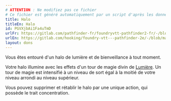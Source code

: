 ```yaml
---
# ATTENTION : Ne modifiez pas ce fichier
# Ce fichier est généré automatiquement par un script d'après les données du module Foundry VTT officiel et de sa traduction
title: Halo
titleEn: Halo
id: PGVXjbAi1Fa4uTmD
urlFr: https://gitlab.com/pathfinder-fr/foundryvtt-pathfinder2-fr/-/blob/master/data/feats/PGVXjbAi1Fa4uTmD.htm
urlEn: https://gitlab.com/hooking/foundry-vtt---pathfinder-2e/-/blob/master/packs/data/feats.db/halo.json
layout: dons
---
```

Vous êtes entouré d'un halo de lumière et de bienveillance à tout moment.

Votre halo illumine avec les effets d'un tour de magie divin de [Lumière](../sorts/lumière.md). Un tour de magie est intensifié à un niveau de sort égal à la moitié de votre niveau arrondi au niveau supérieur.

Vous pouvez supprimer et rétablir le halo par une unique action, qui possède le trait concentration.

